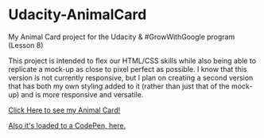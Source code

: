 # Udacity-AnimalCard
My Animal Card project for the Udacity &amp; #GrowWithGoogle program (Lesson 8)

This project is intended to flex our HTML/CSS skills while also being able to replicate a mock-up as close to pixel perfect as possible. I know that this version is not currently responsive, but I plan on creating a second version that has both my own styling added to it (rather than just that of the mock-up) and is more responsive and versatile.

[Click Here to see my Animal Card!](http://ac-spider.surge.sh/)

[Also it's loaded to a CodePen, here.](https://codepen.io/BeckySChapin/pen/JMeKKX)
